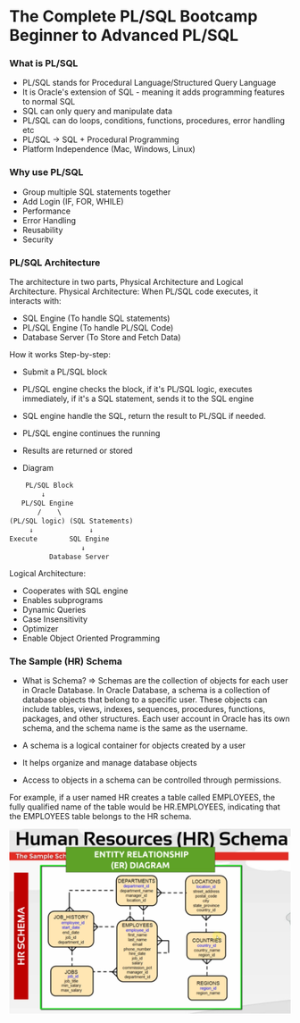 # The Complete PL/SQL Bootcamp Beginner to Advanced PL/SQL

### What is PL/SQL
* PL/SQL stands for Procedural Language/Structured Query Language
* It is Oracle's extension of SQL - meaning it adds programming features to normal SQL
* SQL can only query and manipulate data
* PL/SQL can do loops, conditions, functions, procedures, error handling etc
* PL/SQL -> SQL + Procedural Programming
* Platform Independence (Mac, Windows, Linux)

### Why use PL/SQL
* Group multiple SQL statements together
* Add Login (IF, FOR, WHILE)
* Performance
* Error Handling
* Reusability
* Security

### PL/SQL Architecture
The architecture in two parts, Physical Architecture and Logical Architecture.
Physical Architecture:
When PL/SQL code executes, it interacts with:
* SQL Engine (To handle SQL statements)
* PL/SQL Engine (To handle PL/SQL Code)
* Database Server (To Store and Fetch Data)

How it works Step-by-step:
* Submit a PL/SQL block
* PL/SQL engine checks the block, if it's PL/SQL logic, executes immediately, if it's a SQL statement, sends it to the SQL engine
* SQL engine handle the SQL, return the result to PL/SQL if needed.
* PL/SQL engine continues the running
* Results are returned or stored

* Diagram
```
    PL/SQL Block
        ↓
   PL/SQL Engine
       /    \
(PL/SQL logic) (SQL Statements)
     ↓              ↓
Execute        SQL Engine
                  ↓
          Database Server
```

Logical Architecture:
* Cooperates with SQL engine
* Enables subprograms
* Dynamic Queries
* Case Insensitivity
* Optimizer
* Enable Object Oriented Programming

### The Sample (HR) Schema 
* What is Schema?
=> Schemas are the collection of objects for each user in Oracle Database. In Oracle Database, a schema is a collection of database objects that belong to a specific user. These objects can include tables, views, indexes, sequences, procedures, functions, packages, and other structures. Each user account in Oracle has its own schema, and the schema name is the same as the username.

* A schema is a logical container for objects created by a user
* It helps organize and manage database objects
* Access to objects in a schema can be controlled through permissions.

For example, if a user named HR creates a table called EMPLOYEES, the fully qualified name of the table would be HR.EMPLOYEES, indicating that the EMPLOYEES table belongs to the HR schema. 

<img src="../images/6.png" height="auto" width="auto" />